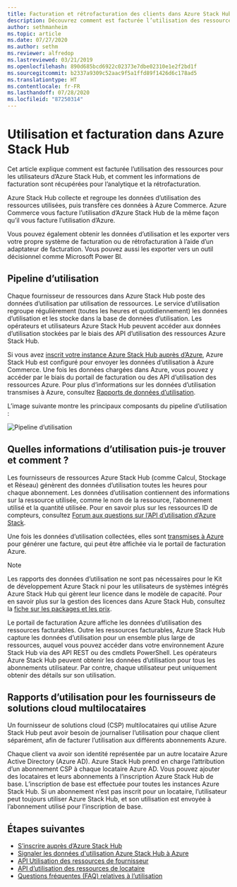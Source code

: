 ```yaml
---
title: Facturation et rétrofacturation des clients dans Azure Stack Hub
description: Découvrez comment est facturée l’utilisation des ressources pour les utilisateurs d’Azure Stack Hub, et comment les informations de facturation sont récupérées pour l’analytique et la rétrofacturation.
author: sethmanheim
ms.topic: article
ms.date: 07/27/2020
ms.author: sethm
ms.reviewer: alfredop
ms.lastreviewed: 03/21/2019
ms.openlocfilehash: 890d685bcd6922c02373e7dbe02310e1e2f2bd1f
ms.sourcegitcommit: b2337a9309c52aac9f5a1ffd89f1426d6c178ad5
ms.translationtype: HT
ms.contentlocale: fr-FR
ms.lasthandoff: 07/28/2020
ms.locfileid: "87250314"
---
```

# <a name="usage-and-billing-in-azure-stack-hub"></a>Utilisation et facturation dans Azure Stack Hub

Cet article explique comment est facturée l’utilisation des ressources pour les utilisateurs d’Azure Stack Hub, et comment les informations de facturation sont récupérées pour l’analytique et la rétrofacturation.

Azure Stack Hub collecte et regroupe les données d’utilisation des ressources utilisées, puis transfère ces données à Azure Commerce. Azure Commerce vous facture l’utilisation d’Azure Stack Hub de la même façon qu’il vous facture l’utilisation d’Azure.

Vous pouvez également obtenir les données d’utilisation et les exporter vers votre propre système de facturation ou de rétrofacturation à l’aide d’un adaptateur de facturation. Vous pouvez aussi les exporter vers un outil décisionnel comme Microsoft Power BI.

## <a name="usage-pipeline"></a>Pipeline d’utilisation

Chaque fournisseur de ressources dans Azure Stack Hub poste des données d’utilisation par utilisation de ressources. Le service d’utilisation regroupe régulièrement (toutes les heures et quotidiennement) les données d’utilisation et les stocke dans la base de données d’utilisation. Les opérateurs et utilisateurs Azure Stack Hub peuvent accéder aux données d’utilisation stockées par le biais des API d’utilisation des ressources Azure Stack Hub.

Si vous avez [inscrit votre instance Azure Stack Hub auprès d’Azure](azure-stack-registration.md), Azure Stack Hub est configuré pour envoyer les données d’utilisation à Azure Commerce. Une fois les données chargées dans Azure, vous pouvez y accéder par le biais du portail de facturation ou des API d’utilisation des ressources Azure. Pour plus d’informations sur les données d’utilisation transmises à Azure, consultez [Rapports de données d’utilisation](azure-stack-usage-reporting.md).  

L’image suivante montre les principaux composants du pipeline d’utilisation :

![Pipeline d’utilisation](media/azure-stack-billing-and-chargeback/usagepipeline.svg)

## <a name="what-usage-information-can-i-find-and-how"></a>Quelles informations d’utilisation puis-je trouver et comment ?

Les fournisseurs de ressources Azure Stack Hub (comme Calcul, Stockage et Réseau) génèrent des données d’utilisation toutes les heures pour chaque abonnement. Les données d’utilisation contiennent des informations sur la ressource utilisée, comme le nom de la ressource, l’abonnement utilisé et la quantité utilisée. Pour en savoir plus sur les ressources ID de compteurs, consultez [Forum aux questions sur l’API d’utilisation d’Azure Stack](azure-stack-usage-related-faq.md).

Une fois les données d’utilisation collectées, elles sont [transmises à Azure](azure-stack-usage-reporting.md) pour générer une facture, qui peut être affichée via le portail de facturation Azure.

> [!NOTE]  
> Les rapports des données d’utilisation ne sont pas nécessaires pour le Kit de développement Azure Stack ni pour les utilisateurs de systèmes intégrés Azure Stack Hub qui gèrent leur licence dans le modèle de capacité. Pour en savoir plus sur la gestion des licences dans Azure Stack Hub, consultez la [fiche sur les packages et les prix](https://azure.microsoft.com/mediahandler/files/resourcefiles/5bc3f30c-cd57-4513-989e-056325eb95e1/Azure-Stack-packaging-and-pricing-datasheet.pdf).

Le portail de facturation Azure affiche les données d’utilisation des ressources facturables. Outre les ressources facturables, Azure Stack Hub capture les données d’utilisation pour un ensemble plus large de ressources, auquel vous pouvez accéder dans votre environnement Azure Stack Hub via des API REST ou des cmdlets PowerShell. Les opérateurs Azure Stack Hub peuvent obtenir les données d’utilisation pour tous les abonnements utilisateur. Par contre, chaque utilisateur peut uniquement obtenir des détails sur son utilisation.

## <a name="usage-reporting-for-multi-tenant-cloud-solution-providers"></a>Rapports d’utilisation pour les fournisseurs de solutions cloud multilocataires

Un fournisseur de solutions cloud (CSP) multilocataires qui utilise Azure Stack Hub peut avoir besoin de journaliser l’utilisation pour chaque client séparément, afin de facturer l’utilisation aux différents abonnements Azure.

Chaque client va avoir son identité représentée par un autre locataire Azure Active Directory (Azure AD). Azure Stack Hub prend en charge l’attribution d’un abonnement CSP à chaque locataire Azure AD. Vous pouvez ajouter des locataires et leurs abonnements à l’inscription Azure Stack Hub de base. L’inscription de base est effectuée pour toutes les instances Azure Stack Hub. Si un abonnement n’est pas inscrit pour un locataire, l’utilisateur peut toujours utiliser Azure Stack Hub, et son utilisation est envoyée à l’abonnement utilisé pour l’inscription de base.

## <a name="next-steps"></a>Étapes suivantes

- [S’inscrire auprès d’Azure Stack Hub](azure-stack-registration.md)
- [Signaler les données d'utilisation Azure Stack Hub à Azure](azure-stack-usage-reporting.md)
- [API Utilisation des ressources de fournisseur](azure-stack-provider-resource-api.md)
- [API d’utilisation des ressources de locataire](azure-stack-tenant-resource-usage-api.md)
- [Questions fréquentes (FAQ) relatives à l’utilisation](azure-stack-usage-related-faq.md)
